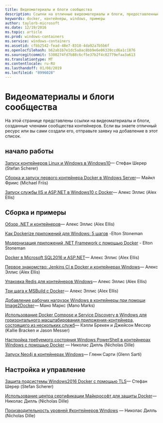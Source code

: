 ```yaml
---
title: Видеоматериалы и блоги сообщества
description: Ссылки на отличные видеоматериалы и блоги, предоставленные членами сообщества, посвященного контейнерам Windows
keywords: docker, контейнеры, windows, примеры
author: taylorb-microsoft
ms.date: 12/19/2016
ms.topic: article
ms.prod: windows-containers
ms.service: windows-containers
ms.assetid: cfbb2542-fead-48e7-8318-4da92a7b5b6f
ms.openlocfilehash: b62ab1b7e1dc5a8ac8bb9e6e06320ccd6a1c1876
ms.sourcegitcommit: 5300274fd7b88c6cf5e37b2f4c02779efaa3a613
ms.translationtype: MT
ms.contentlocale: ru-RU
ms.lasthandoff: 01/08/2019
ms.locfileid: "8996028"
---
```

# <a name="community-videos-and-blogs"></a>Видеоматериалы и блоги сообщества
На этой странице представлены ссылки на видеоматериалы и блоги, созданные членами сообщества контейнеров.  Если вы знаете отличный ресурс или вы сами создали его, отправьте заявку на добавление в этот список.

## <a name="getting-started"></a>начало работы
[Запуск контейнеров Linux и Windows в Windows10](https://stefanscherer.github.io/run-linux-and-windows-containers-on-windows-10/)— Стефан Шерер (Stefan Scherer)

[Сборка и запуск первого контейнера Docker в Windows Server](https://blog.docker.com/2016/09/build-your-first-docker-windows-server-container/)— Майкл Фриис (Michael Friis)

[Запуск службы IIS и ASP.NET в Windows10 с Docker](http://blog.alexellis.io/run-iis-asp-net-on-windows-10-with-docker/)— Алекс Эллис (Alex Ellis)


## <a name="building-and-examples"></a>Сборка и примеры
[Обзор .NET и контейнеров](http://blog.alexellis.io/docker-dotnet-containers/)— Алекс Эллис (Alex Ellis)

[Как Dockerize приложений для Windows: 5 шагов](https://blog.sixeyed.com/how-to-dockerize-windows-applications/) -Elton Stoneman

[Модернизация приложений .NET Framework с помощью Docker](https://www.pluralsight.com/courses/modernizing-dotnet-framework-apps-docker?clickid=UVL20JTFpzK6UDSX5n1b5zmyUkgWUPWOz3Pjwg0&irgwc=1&mpid=1197078&utm_source=impactradius&utm_medium=digital_affiliate&utm_campaign=1197078&aid=7010a000001xAKZAA2) - Elton Stoneman

[Docker в Microsoft SQL2016 и ASP.NET](http://blog.alexellis.io/docker-does-sql2016-aspnet/)— Алекс Эллис (Alex Ellis)

[Первое знакомство: Jenkins CI в Docker и контейнерах Windows](http://blog.alexellis.io/continuous-integration-docker-windows-containers/)— Алекс Эллис (Alex Ellis)

[Упаковка Redis для контейнеров Windows](http://blog.alexellis.io/packaging-windows-containers/)— Алекс Эллис (Alex Ellis)

[Три шага к MSBuild с Docker](http://blog.alexellis.io/3-steps-to-msbuild-with-docker/)— Алекс Эллис (Alex Ellis)

[Добавление рабочих нагрузок Windows в контейнеры при помощи Image2Docker](https://blog.docker.com/2016/10/containerize-windows-workloads-image2docker/)— Мано Маркс (Mano Marks)

[Использование Docker Compose и Service Discovery в Windows для горизонтального масштабирования приложения-контейнера, состоящего из нескольких служб](https://blogs.technet.microsoft.com/virtualization/2016/10/18/use-docker-compose-and-service-discovery-on-windows-to-scale-out-your-multi-service-container-application/)— Кэлли Брекен и Джейсон Мессер (Kallie Bracken и Jason Messer)

[Настройка требуемого состояния Windows PowerShell в контейнерах Windows с помощью Docker](http://dille.name/blog/2016/06/17/powershell-desired-state-configuration-psdsc-in-windows-containers-using-docker/) — Николас Дилль (Nicholas Dille)

[Запуск Neo4j в контейнерах Windows](http://glennsarti.github.io/blog/neo4j-nano-containers)— Гленн Сарти (Glenn Sarti)

## <a name="configuration-and-managment"></a>Настройка и управление
[Защита подсистемы Windows2016 Docker с помощью TLS](https://stefanscherer.github.io/protecting-a-windows-2016-docker-engine-with-tls/)— Стефан Шерер (Stefan Scherer)

[Использование центра сертификации Майкрософт для защиты Docker](http://dille.name/blog/2016/11/08/using-a-microsoft-ca-to-secure-docker/)— Николас Дилль (Nicholas Dille) 

[Производительность уровней #контейнеров Windows](http://dille.name/blog/2017/01/13/windows-container-performance-of-layers/) — Николас Дилль (Nicholas Dille)

